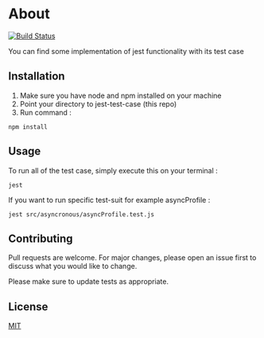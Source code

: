 # About

[![Build Status](https://travis-ci.org/fathurhidayat3/jest-test-cases.svg?branch=master)](https://travis-ci.org/fathurhidayat3/jest-test-cases)

You can find some implementation of jest functionality with its test case

## Installation

1. Make sure you have node and npm installed on your machine
2. Point your directory to jest-test-case (this repo)
3. Run command : 
```node
npm install
```

## Usage
To run all of the test case, simply execute this on your terminal :

```node
jest
```
If you want to run specific test-suit for example asyncProfile :
```node
jest src/asyncronous/asyncProfile.test.js
```

## Contributing
Pull requests are welcome. For major changes, please open an issue first to discuss what you would like to change.

Please make sure to update tests as appropriate.

## License
[MIT](https://choosealicense.com/licenses/mit/)
